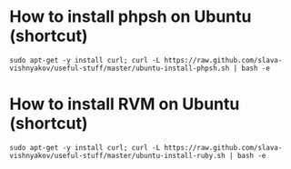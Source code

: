 How to install phpsh on Ubuntu (shortcut)
===

`sudo apt-get -y install curl; curl -L https://raw.github.com/slava-vishnyakov/useful-stuff/master/ubuntu-install-phpsh.sh | bash -e`

How to install RVM on Ubuntu (shortcut)
===

`sudo apt-get -y install curl; curl -L https://raw.github.com/slava-vishnyakov/useful-stuff/master/ubuntu-install-ruby.sh | bash -e`

